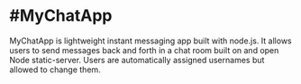 #MyChatApp
=========
MyChatApp is lightweight instant messaging app built with node.js. It allows users to send messages back and forth in a chat room built on and open Node static-server. Users are automatically assigned usernames but allowed to change them.
